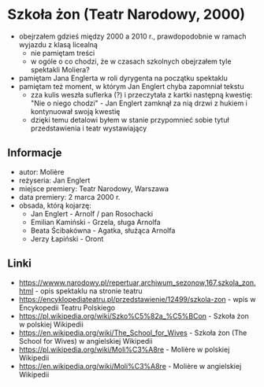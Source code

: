 # Szkoła żon (Teatr Narodowy, 2000)

- obejrzałem gdzieś między 2000 a 2010 r., prawdopodobnie w ramach wyjazdu z klasą licealną
  - nie pamiętam treści
  - w ogóle o co chodzi, że w czasach szkolnych obejrzałem tyle spektakli Moliera?
- pamiętam Jana Englerta w roli dyrygenta na początku spektaklu
- pamiętam też moment, w którym Jan Englert chyba zapomniał tekstu
  - zza kulis weszła suflerka (?) i przeczytała z kartki następną kwestię: "Nie o niego chodzi" - Jan Englert zamknął za nią drzwi z hukiem i kontynuował swoją kwestię
  - dzięki temu detalowi byłem w stanie przypomnieć sobie tytuł przedstawienia i teatr wystawiający

## Informacje

- autor: Molière
- reżyseria: Jan Englert
- miejsce premiery: Teatr Narodowy, Warszawa
- data premiery: 2 marca 2000 r.
- obsada, którą kojarzę:
  - Jan Englert - Arnolf / pan Rosochacki
  - Emilian Kamiński - Grzela, sługa Arnolfa
  - Beata Ścibakówna - Agatka, służąca Arnolfa
  - Jerzy Łapiński - Oront

## Linki

- https://wwww.narodowy.pl/repertuar,archiwum_sezonow,167,szkola_zon.html - opis spektaklu na stronie teatru
- https://encyklopediateatru.pl/przedstawienie/12499/szkola-zon - wpis w Encykopedii Teatru Polskiego
- https://pl.wikipedia.org/wiki/Szko%C5%82a_%C5%BCon - Szkoła żon w polskiej Wikipedii
- https://en.wikipedia.org/wiki/The_School_for_Wives - Szkoła żon (The School for Wives) w angielskiej Wikipedii
- https://pl.wikipedia.org/wiki/Moli%C3%A8re - Molière w polskiej Wikipedii
- https://en.wikipedia.org/wiki/Moli%C3%A8re - Molière w angielskiej Wikipedii
